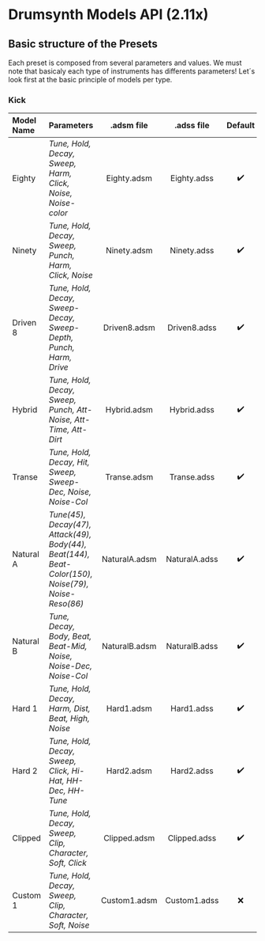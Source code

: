 # Drumsynth Models API (2.11x)

## Basic structure of the Presets

Each preset is composed from several parameters and values. We must note that basicaly each type of instruments has differents parameters! Let´s look first at the basic principle of models per type.

### Kick

Model Name | Parameters | .adsm file | .adss file | Default |
:--------------------------------------- | :--- | :---: | :---: |:---: |
Eighty | *Tune, Hold, Decay, Sweep, Harm, Click, Noise, Noise-color* | Eighty.adsm | Eighty.adss |:heavy_check_mark: |
Ninety | *Tune, Hold, Decay, Sweep, Punch, Harm, Click, Noise* | Ninety.adsm | Ninety.adss |:heavy_check_mark: |
Driven 8 | *Tune, Hold, Decay, Sweep-Decay, Sweep-Depth, Punch, Harm, Drive* | Driven8.adsm | Driven8.adss |:heavy_check_mark: |
Hybrid | *Tune, Hold, Decay, Sweep, Punch, Att-Noise, Att-Time, Att-Dirt* | Hybrid.adsm | Hybrid.adss |:heavy_check_mark: |
Transe | *Tune, Hold, Decay, Hit, Sweep, Sweep-Dec, Noise, Noise-Col* | Transe.adsm | Transe.adss |:heavy_check_mark: |
Natural A | *Tune(45), Decay(47), Attack(49), Body(44), Beat(144), Beat-Color(150), Noise(79), Noise-Reso(86)* | NaturalA.adsm | NaturalA.adss |:heavy_check_mark: |
Natural B | *Tune, Decay, Body, Beat, Beat-Mid, Noise, Noise-Dec, Noise-Col* | NaturalB.adsm | NaturalB.adss |:heavy_check_mark: |
Hard 1 | *Tune, Hold, Decay, Harm, Dist, Beat, High, Noise* | Hard1.adsm | Hard1.adss |:heavy_check_mark: |
Hard 2 | *Tune, Hold, Decay, Sweep, Click, Hi-Hat, HH-Dec, HH-Tune* | Hard2.adsm | Hard2.adss |:heavy_check_mark: |
Clipped | *Tune, Hold, Decay, Sweep, Clip, Character, Soft, Click* | Clipped.adsm | Clipped.adss |:heavy_check_mark: |
Custom 1 | *Tune, Hold, Decay, Sweep, Clip, Character, Soft, Noise* | Custom1.adsm | Custom1.adss |:x: |
